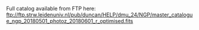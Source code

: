 Full catalog available from FTP here:
ftp://ftp.strw.leidenuniv.nl/pub/duncan/HELP/dmu_24/NGP/master_catalogue_ngp_20180501_photoz_20180601_r_optimised.fits
